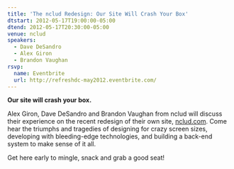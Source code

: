 ```yaml
---
title: 'The nclud Redesign: Our Site Will Crash Your Box'
dtstart: 2012-05-17T19:00:00-05:00
dtend: 2012-05-17T20:30:00-05:00
venue: nclud
speakers:
  - Dave DeSandro
  - Alex Giron
  - Brandon Vaughan
rsvp:
  name: Eventbrite
  url: http://refreshdc-may2012.eventbrite.com/
---
```


**Our site will crash your box.**

Alex Giron, Dave DeSandro and Brandon Vaughan from nclud will discuss their experience on the recent redesign of their own site, [nclud.com](http://nclud.com/). Come hear the triumphs and tragedies of designing for crazy screen sizes, developing with bleeding-edge technologies, and building a back-end system to make sense of it all.

Get here early to mingle, snack and grab a good seat!